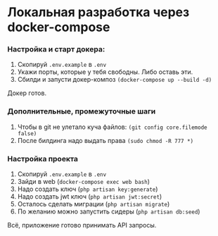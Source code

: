 # Локальная разработка через docker-compose

### Настройка и старт докера:

1. Скопируй ```.env.example``` в ```.env```
2. Укажи порты, которые у тебя свободны. Либо оставь эти. 
3. Сбилди и запусти докер-композ ```(docker-compose up --build -d)```

Докер готов.

### Дополнительные, промежуточные шаги
1. Чтобы в git не улетало куча файлов: ```(git config core.filemode false)```
2. После билдинга надо выдать права ```(sudo chmod -R 777 *)```

### Настройка проекта

1. Скопируй ```.env.example``` в ```.env```
2. Зайди в web (```docker-compose exec web bash```)
3. Надо создать ключ (```php artisan key:generate```)
4. Надо создать jwt ключ (```php artisan jwt:secret```)
5. Осталось сделать миграции (```php artisan migrate```)
6. По желанию можно запустить сидеры (```php artisan db:seed```)

Всё, приложение готово принимать API запросы.


